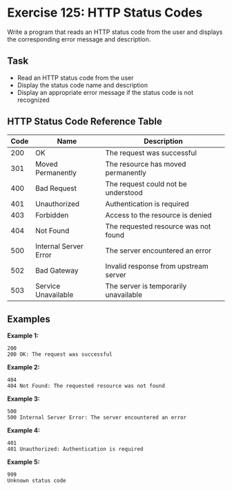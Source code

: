 # Exercise 125: HTTP Status Codes

Write a program that reads an HTTP status code from the user and displays the corresponding error message and description.

## Task
- Read an HTTP status code from the user
- Display the status code name and description
- Display an appropriate error message if the status code is not recognized

## HTTP Status Code Reference Table
| Code | Name                  | Description                           |
|------|-----------------------|---------------------------------------|
| 200  | OK                    | The request was successful            |
| 301  | Moved Permanently     | The resource has moved permanently    |
| 400  | Bad Request           | The request could not be understood   |
| 401  | Unauthorized          | Authentication is required            |
| 403  | Forbidden             | Access to the resource is denied      |
| 404  | Not Found             | The requested resource was not found  |
| 500  | Internal Server Error | The server encountered an error       |
| 502  | Bad Gateway           | Invalid response from upstream server |
| 503  | Service Unavailable   | The server is temporarily unavailable |

## Examples
**Example 1:**
```
200
200 OK: The request was successful
```

**Example 2:**
```
404
404 Not Found: The requested resource was not found
```

**Example 3:**
```
500
500 Internal Server Error: The server encountered an error
```

**Example 4:**
```
401
401 Unauthorized: Authentication is required
```

**Example 5:**
```
999
Unknown status code
```